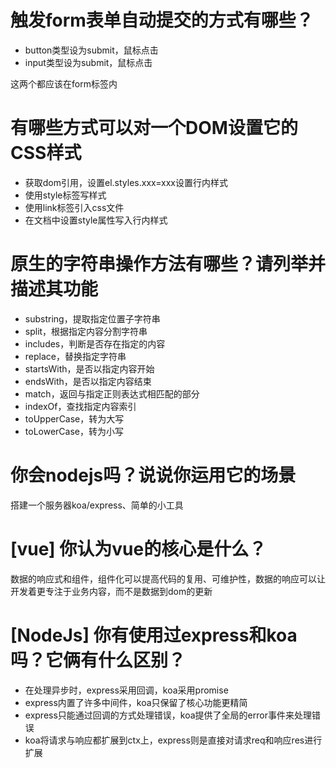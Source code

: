 # 触发form表单自动提交的方式有哪些？

- button类型设为submit，鼠标点击
- input类型设为submit，鼠标点击

这两个都应该在form标签内

# 有哪些方式可以对一个DOM设置它的CSS样式

- 获取dom引用，设置el.styles.xxx=xxx设置行内样式
- 使用style标签写样式
- 使用link标签引入css文件
- 在文档中设置style属性写入行内样式

# 原生的字符串操作方法有哪些？请列举并描述其功能

- substring，提取指定位置子字符串
- split，根据指定内容分割字符串
- includes，判断是否存在指定的内容
- replace，替换指定字符串
- startsWith，是否以指定内容开始
- endsWith，是否以指定内容结束
- match，返回与指定正则表达式相匹配的部分
- indexOf，查找指定内容索引
- toUpperCase，转为大写
- toLowerCase，转为小写

# 你会nodejs吗？说说你运用它的场景

搭建一个服务器koa/express、简单的小工具

# [vue] 你认为vue的核心是什么？

数据的响应式和组件，组件化可以提高代码的复用、可维护性，数据的响应可以让开发着更专注于业务内容，而不是数据到dom的更新

# [NodeJs] 你有使用过express和koa吗？它俩有什么区别？

- 在处理异步时，express采用回调，koa采用promise
- express内置了许多中间件，koa只保留了核心功能更精简
- express只能通过回调的方式处理错误，koa提供了全局的error事件来处理错误
- koa将请求与响应都扩展到ctx上，express则是直接对请求req和响应res进行扩展
